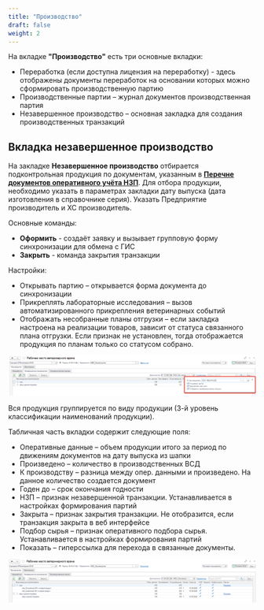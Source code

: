 ```yaml
---
title: "Производство"
draft: false
weight: 2
---
```


На вкладке **"Производство"** есть три основные вкладки:

- Переработка (если доступна лицензия на переработку) - здесь отображены документы переработок на основании которых можно сформировать производственную партию
- Производственные партии – журнал документов производственная партия
- Незавершенное производство – основная закладка для создания производственных транзакций

## Вкладка незавершенное производство

На закладке **Незавершенное производство** отбирается подконтрольная продукция по документам, указанным в [**Перечне документов оперативного учёта НЗП**](https://konstanta-it.github.io/erp4food/mercury/integrationwithmercury/normativereferenceinformation/formationofparties/listofoperationalaccountingdocuments/).
Для отбора продукции, необходимо указать в параметрах закладки дату выпуска (дата изготовления в справочнике серия). Указать Предприятие производитель и ХС производитель.

Основные команды:

- **Оформить** - создаёт заявку и вызывает групповую форму синхронизации для обмена с ГИС
- **Закрыть** - команда закрытия транзакции

Настройки:

- Открывать партию – открывается форма документа до синхронизации
- Прикреплять лабораторные исследования – вызов автоматизированного прикрепления ветеринарных событий
- Отображать несобранные планы отгрузки – если закладка настроена на реализации товаров, зависит от статуса связанного плана отгрузки. Если признак не установлен, тогда отображается продукция по планам только со статусом собрано.

[![1][1]][1]

Вся продукция группируется по виду продукции (3-й уровень классификации наименований продукции).

Табличная часть вкладки содержит следующие поля:

- Оперативные данные – объем продукции итого за период по движениям документов на дату выпуска из шапки
- Произведено – количество в производственных ВСД
- К производству – разница между опер. данными и произведено. На данное количество создается документ
- Годен до – срок окончания годности
- НЗП – признак незавершенной транзакции. Устанавливается в настройках формирования партий
- Закрыта – признак закрытия транзакции. Не отобразится, если транзакция закрыта в веб интерфейсе
- Подбор сырья – признак оперативного подбора сырья. Устанавливается в настройках формирования партий
- Показать – гиперссылка для перехода в связанные документы.

[![2][2]][2]

[1]: 1.png
[2]: 2.png
